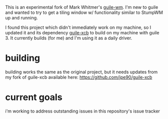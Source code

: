 This is an experimental fork of Mark Whitmer's [guile-wm](https://github.com/mwitmer/guile-wm). I'm new to guile and wanted to try to get a tiling window w/ functionality similar to StumpWM up and running.

I found this project which didn't immediately work on my machine, so I updated it and its dependency [guile-xcb](https://github.com/mwitmer/guile-xcb) to build on my machine with guile 3. It currently builds (for me) and I'm using it as a daily driver.

# building

building works the same as the original project, but it needs updates from my fork of guile-xcb available here: https://github.com/jpe90/guile-xcb

# current goals

i'm working to address outstanding issues in this repository's issue tracker
